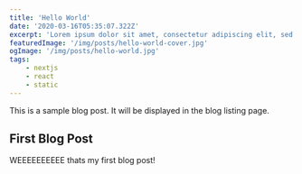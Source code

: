 ```yaml
---
title: 'Hello World'
date: '2020-03-16T05:35:07.322Z'
excerpt: 'Lorem ipsum dolor sit amet, consectetur adipiscing elit, sed do eiusmod tempor incididunt ut labore et dolore magna aliqua. Praesent elementum facilisis leo vel fringilla est ullamcorper eget. At imperdiet dui accumsan sit amet nulla facilities morbi tempus.'
featuredImage: '/img/posts/hello-world-cover.jpg'
ogImage: '/img/posts/hello-world.jpg'
tags:
    - nextjs
    - react
    - static
---
```


This is a sample blog post. It will be displayed in the blog listing page.

## First Blog Post

WEEEEEEEEEE thats my first blog post!

